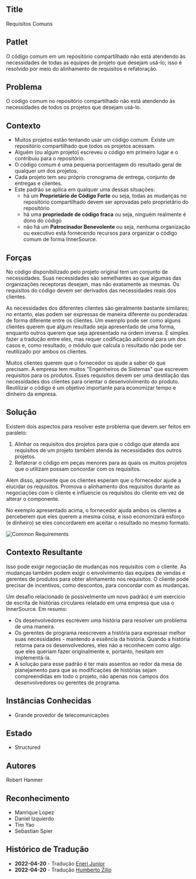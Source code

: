 ## Title

Requisitos Comuns

## Patlet

O código comum em um repositório compartilhado não está atendendo às necessidades de todas as equipes de projeto que desejam usá-lo; isso é resolvido por meio do alinhamento de requisitos e refatoração.

## Problema

O código comum no repositório compartilhado não está atendendo às necessidades de todos os projetos que desejam usá-lo.

## Contexto

* Muitos projetos estão tentando usar um código comum. Existe um repositório compartilhado que todos os projetos acessam.
* Alguém (ou algum projeto) escreveu o código em primeiro lugar e o contribuiu para o repositório.
* O código comum é uma pequena porcentagem do resultado geral de qualquer um dos projetos.
* Cada projeto tem seu próprio cronograma de entrega, conjunto de entregas e clientes.
* Este padrão se aplica em qualquer uma dessas situações:
    * há um **Proprietário de Código Forte** ou seja, todas as mudanças no repositório compartilhado devem ser aprovadas pelo proprietário do repositório
    * há uma **propriedade de código fraca** ou seja, ninguém realmente é dono do código
    * não há um **Patrocinador Benevolente** ou seja, nenhuma organização ou executivo está fornecendo recursos para organizar o código comum de forma InnerSource.

## Forças

No código disponibilizado pelo projeto original tem um conjunto de necessidades. Suas necessidades são semelhantes ao que algumas das organizações receptoras desejam, mas não exatamente as mesmas. Os requisitos do código devem ser derivados das necessidades reais dos clientes.

As necessidades dos diferentes clientes são geralmente bastante similares; no entanto, elas podem ser expressas de maneira diferente ou ponderadas de forma diferente entre os clientes. Um exemplo pode ser como alguns clientes querem que algum resultado seja apresentado de uma forma, enquanto outros querem que seja apresentado na ordem inversa. É simples fazer a tradução entre eles, mas requer codificação adicional para um dos casos e, como resultado, o módulo que calcula o resultado não pode ser reutilizado por ambos os clientes.

Muitos clientes querem que o fornecedor os ajude a saber do que precisam. A empresa tem muitos "Engenheiros de Sistemas" que escrevem requisitos para os produtos. Esses requisitos devem ser uma destilação das necessidades dos clientes para orientar o desenvolvimento do produto.
Reutilizar o código é um objetivo importante para economizar tempo e dinheiro da empresa.

## Solução

Existem dois aspectos para resolver este problema que devem ser feitos em paralelo:

1. Alinhar os requisitos dos projetos para que o código que atenda aos requisitos de um projeto também atenda às necessidades dos outros projetos.
2. Refatorar o código em peças menores para as quais os muitos projetos que o utilizam possam concordar com os requisitos.

Além disso, aproveite que os clientes esperam que o fornecedor ajude a elucidar os requisitos. Promova o alinhamento dos requisitos durante as negociações com o cliente e influencie os requisitos do cliente em vez de alterar o componente.

No exemplo apresentado acima, o fornecedor ajuda ambos os clientes a perceberem que eles querem a mesma coisa, e isso economizará esforço (e dinheiro) se eles concordarem em aceitar o resultado no mesmo formato.

![Common Requirements](../../../assets/img/CommonReqtsv2.jpg)

## Contexto Resultante

Isso pode exigir negociação de mudanças nos requisitos com o cliente. As mudanças também podem exigir o envolvimento das equipes de vendas e gerentes de produtos para obter alinhamento nos requisitos. O cliente pode precisar de incentivos, como descontos, para concordar com as mudanças.

Um desafio relacionado (e possivelmente um novo padrão) é um exercício de escrita de histórias circulares relatado em uma empresa que usa o InnerSource. Em resumo:

* Os desenvolvedores escrevem uma história para resolver um problema de uma maneira.
* Os gerentes de programa reescrevem a história para expressar melhor suas necessidades - mantendo a essência da história. Quando a história retorna para os desenvolvedores, eles não a reconhecem como algo que eles queriam fazer originalmente e, portanto, hesitam em implementá-la.
* A solução para esse padrão é ter mais assentos ao redor da mesa de planejamento para que as modificações de histórias sejam compreendidas em todo o projeto, não apenas nos campos dos desenvolvedores ou gerentes de programa.

## Instâncias Conhecidas

* Grande provedor de telecomunicações

## Estado

* Structured

## Autores

Robert Hanmer

## Reconhecimento

* Manrique Lopez
* Daniel Izquierdo
* Tim Yao
* Sebastian Spier

## Histórico de Tradução

- **2022-04-20** - Tradução [Eneri Junior](https://github.com/jrcosta)
- **2022-04-20** - Tradução [Humberto Zilio](https://github.com/zilio)
